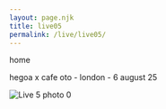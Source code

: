 ```yaml
---
layout: page.njk
title: live05
permalink: /live/live05/
---
```


home

hegoa x cafe oto - london - 6 august 25

![Live 5 photo 0](../public/assets/live5_0.webp)